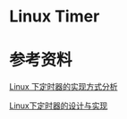# Linux Timer



# 参考资料

[Linux 下定时器的实现方式分析](https://www.ibm.com/developerworks/cn/linux/l-cn-timers/index.html)

[Linux下定时器的设计与实现](http://www.ilovecpp.com/2019/01/16/timer/)

